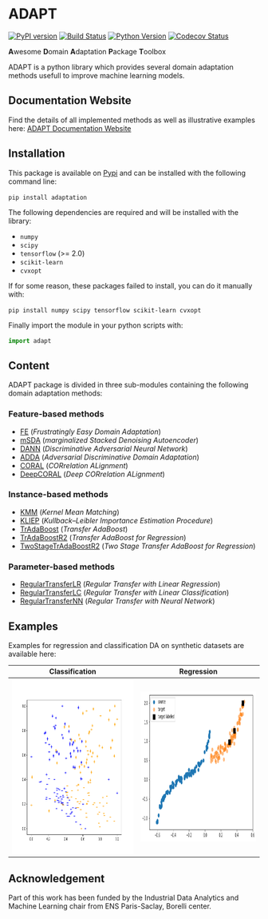 # ADAPT

[![PyPI version](https://badge.fury.io/py/adaptation.svg)](https://pypi.org/project/adaptation)
[![Build Status](https://github.com/antoinedemathelin/adapt/workflows/build/badge.svg)](https://github.com/antoinedemathelin/adapt/actions)
[![Python Version](https://img.shields.io/badge/python-3.5%20|%203.6%20|%203.7-blue)](https://img.shields.io/badge/python-3.5%20|%203.6%20|%203.7-blue)
[![Codecov Status](https://codecov.io/gh/antoinedemathelin/adapt/branch/master/graph/badge.svg?token=IWQXMYGY2Q)](https://codecov.io/gh/antoinedemathelin/adapt)

**A**wesome **D**omain **A**daptation **P**ackage **T**oolbox

ADAPT is a python library which provides several domain adaptation methods usefull to improve machine learning models.

## Documentation Website

Find the details of all implemented methods as well as illustrative examples here: [ADAPT Documentation Website](https://adapt-python.github.io/adapt/_build/html/index.html)

## Installation

This package is available on [Pypi](https://pypi.org/project/adaptation) and can be installed with the following command line:

`pip install adaptation`

The following dependencies are required and will be installed with the library:
- `numpy`
- `scipy`
- `tensorflow` (>= 2.0)
- `scikit-learn`
- `cvxopt`

If for some reason, these packages failed to install, you can do it manually with:

`pip install numpy scipy tensorflow scikit-learn cvxopt`

Finally import the module in your python scripts with:

```python
import adapt
```

## Content

ADAPT package is divided in three sub-modules containing the following domain adaptation methods:

### Feature-based methods

- [FE](https://adapt-python.github.io/adapt/_build/html/generated/adapt.feature_based.FE.html) (*Frustratingly Easy Domain Adaptation*)
- [mSDA](https://adapt-python.github.io/adapt/_build/html/generated/adapt.feature_based.mSDA.html) (*marginalized Stacked Denoising Autoencoder*)
- [DANN](https://adapt-python.github.io/adapt/_build/html/generated/adapt.feature_based.DANN.html) (*Discriminative Adversarial Neural Network*)
- [ADDA](https://adapt-python.github.io/adapt/_build/html/generated/adapt.feature_based.ADDA.html) (*Adversarial Discriminative Domain Adaptation*)
- [CORAL](https://adapt-python.github.io/adapt/_build/html/generated/adapt.feature_based.CORAL.html) (*CORrelation ALignment*)
- [DeepCORAL](https://adapt-python.github.io/adapt/_build/html/generated/adapt.feature_based.DeepCORAL.html) (*Deep CORrelation ALignment*)

### Instance-based methods

- [KMM](https://adapt-python.github.io/adapt/_build/html/generated/adapt.instance_based.KMM.html) (*Kernel Mean Matching*)
- [KLIEP](https://adapt-python.github.io/adapt/_build/html/generated/adapt.instance_based.KLIEP.html) (*Kullback–Leibler Importance Estimation Procedure*)
- [TrAdaBoost](https://adapt-python.github.io/adapt/_build/html/generated/adapt.instance_based.TrAdaBoost.html) (*Transfer AdaBoost*)
- [TrAdaBoostR2](https://adapt-python.github.io/adapt/_build/html/generated/adapt.instance_based.TrAdaBoostR2.html) (*Transfer AdaBoost for Regression*)
- [TwoStageTrAdaBoostR2](https://adapt-python.github.io/adapt/_build/html/generated/adapt.instance_based.TwoStageTrAdaBoostR2.html) (*Two Stage Transfer AdaBoost for Regression*)

### Parameter-based methods

- [RegularTransferLR](https://adapt-python.github.io/adapt/_build/html/generated/adapt.parameter_based.RegularTransferLR.html) (*Regular Transfer with Linear Regression*)
- [RegularTransferLC](https://adapt-python.github.io/adapt/_build/html/generated/adapt.parameter_based.RegularTransferLC.html) (*Regular Transfer with Linear Classification*)
- [RegularTransferNN](https://adapt-python.github.io/adapt/_build/html/generated/adapt.parameter_based.RegularTransferNN.html) (*Regular Transfer with Neural Network*)


## Examples

Examples for regression and classification DA on synthetic datasets are available here:

Classification | Regression         
:-------------------------:|:-------------------------:
[<img src="docs/_build/html/_static/images/classification_setup.png" width="600px" height="350px">](https://adapt-python.github.io/adapt/_build/html/classification_example.html) | [<img src="docs/_build/html/_static/images/regression_setup.png" width="600px" height="300px">](https://adapt-python.github.io/adapt/_build/html/regression_example.html)


## Acknowledgement

Part of this work has been funded by the Industrial Data Analytics and Machine Learning chair from ENS Paris-Saclay, Borelli center.
